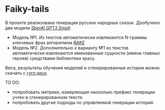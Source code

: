 # Faiky-tails

В проекте реализована генерация русских народных сказок. 
Дообучено две модели *[SberAI GPT3 Small](https://github.com/sberbank-ai/ru-gpts)*:
* Модель №1. Из текстов автоматически извлекаются N-граммы ключевых фраз алгоритмом *[RAKE](https://www.researchgate.net/publication/227988510_Automatic_Keyword_Extraction_from_Individual_Documents)*
* Модель №2. Дополнительно к варианту №1 из текстов автоматически извлекаются именованные сущности (имена главных героев) средствами библиотеки spacy.

Веса, результаты обучения моделей и сгенерированные истории можно скачать с *[гугл диск](https://drive.google.com/file/d/1f1MU0bgIo1X_78vpuc-DqKH8joHRcbgT/view?usp=sharing)*.

TO DO:
* попробовать метрики, измеряющие насколько префикс генерации учтен в сгенерированном тексте.
* попробовать другие подходы по управляемой генерации историй.
